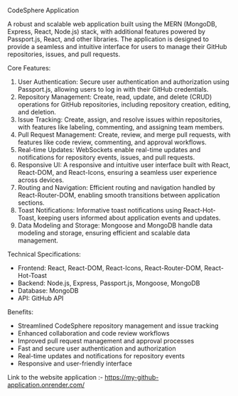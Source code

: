 CodeSphere Application

A robust and scalable web application built using the MERN (MongoDB, Express, React, Node.js) stack, with additional features powered by Passport.js, React, and other libraries. The application is designed to provide a seamless and intuitive interface for users to manage their GitHub repositories, issues, and pull requests.

Core Features:

1. User Authentication: Secure user authentication and authorization using Passport.js, allowing users to log in with their GitHub credentials.
2. Repository Management: Create, read, update, and delete (CRUD) operations for GitHub repositories, including repository creation, editing, and deletion.
3. Issue Tracking: Create, assign, and resolve issues within repositories, with features like labeling, commenting, and assigning team members.
4. Pull Request Management: Create, review, and merge pull requests, with features like code review, commenting, and approval workflows.
5. Real-time Updates: WebSockets enable real-time updates and notifications for repository events, issues, and pull requests.
6. Responsive UI: A responsive and intuitive user interface built with React, React-DOM, and React-Icons, ensuring a seamless user experience across devices.
7. Routing and Navigation: Efficient routing and navigation handled by React-Router-DOM, enabling smooth transitions between application sections.
8. Toast Notifications: Informative toast notifications using React-Hot-Toast, keeping users informed about application events and updates.
9. Data Modeling and Storage: Mongoose and MongoDB handle data modeling and storage, ensuring efficient and scalable data management.

Technical Specifications:

- Frontend: React, React-DOM, React-Icons, React-Router-DOM, React-Hot-Toast
- Backend: Node.js, Express, Passport.js, Mongoose, MongoDB
- Database: MongoDB
- API: GitHub API

Benefits:

- Streamlined CodeSphere repository management and issue tracking
- Enhanced collaboration and code review workflows
- Improved pull request management and approval processes
- Fast and secure user authentication and authorization
- Real-time updates and notifications for repository events
- Responsive and user-friendly interface

Link to the website application :- https://my-github-application.onrender.com/
